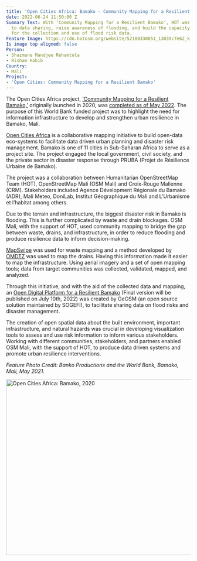 ```yaml
---
title: 'Open Cities Africa: Bamako - Community Mapping for a Resilient Bamako'
date: 2022-06-24 11:50:00 Z
Summary Text: With ‘Community Mapping for a Resilient Bamako’, HOT was able to contribute
  to data sharing, raise awareness of flooding, and build the capacity of the community
  for the collection and use of flood risk data.
Feature Image: https://cdn.hotosm.org/website/52100330051_13039c7e62_k.jpg
Is image top aligned: false
Person:
- Shazmane Mandjee Rehamtula
- Risham Habib
Country:
- Mali
Project:
- 'Open Cities: Community Mapping for a Resilient Bamako'
---
```


The Open Cities Africa project, [‘Community Mapping for a Resilient Bamako,’](http://https://www.hotosm.org/projects/community-mapping-for-a-resilient-bamako/) originally launched in 2020, was [completed as of May 2022](https://pruba.croixrouge-mali.org/nos-activites/). The purpose of this World Bank funded project was to highlight the need for information infrastructure to develop and strengthen urban resilience in Bamako, Mali. 

[Open Cities Africa](https://opencitiesproject.org/) is a collaborative mapping initiative to build open-data eco-systems to facilitate data driven urban planning and disaster risk management. Bamako is one of 11 cities in Sub-Saharan Africa to serve as a project site. The project engaged the local government, civil society, and the private sector in disaster response through PRUBA (Projet de Résilience Urbaine de Bamako). 

The project was a collaboration between Humanitarian OpenStreetMap Team (HOT), OpenStreetMap Mali (OSM Mali) and Croix-Rouge Malienne (CRM).  Stakeholders included Agence Dévelopment Régionale du Bamako (ADR), Mali Meteo, DoniLab, Institut Géographique du Mali and L’Urbanisme et l’habitat among others.

Due to the terrain and infrastructure, the biggest disaster risk in Bamako is flooding. This is further complicated by waste and drain blockages. OSM Mali, with the support of HOT, used community mapping to bridge the gap between waste, drains, and infrastructure, in order to reduce flooding and produce resilience data to inform decision-making. 

[MapSwipe](https://mapswipe.org/en/index.html) was used for waste mapping and a method developed by [OMDTZ](https://www.omdtz.or.tz/) was used to map the drains. Having this information made it easier to map the infrastructure. Using aerial imagery and a set of open mapping tools; data from target communities was collected, validated, mapped, and analyzed. 

Through this initiative, and with the aid of the collected data and mapping, an [Open Digital Platform for a Resilient Bamako](http://bamako.geo.sm) (Final version will be published on July 10th, 2022) was created by GeOSM (an open source solution maintained by SOGEFI), to facilitate sharing data on flood risks and disaster management. 

The creation of open spatial data about the built environment, important infrastructure, and natural hazards was crucial in developing visualization tools to assess and use risk information to inform various stakeholders. Working with different communities, stakeholders, and partners enabled OSM Mali, with the support of HOT, to produce data driven systems and promote urban resilience interventions.



*Feature Photo Credit: Banko Productions and the World Bank, Bamako, Mali, May 2021.*



<a data-flickr-embed="true" data-header="true" data-footer="true" href="https://www.flickr.com/photos/hotosm/albums/72177720299269483" title="Open Cities Africa: Bamako, 2020"><img src="https://live.staticflickr.com/65535/52100571809_1467b832c9_z.jpg" width="640" height="480" alt="Open Cities Africa: Bamako, 2020"></a><script async src="//embedr.flickr.com/assets/client-code.js" charset="utf-8"></script>